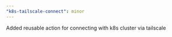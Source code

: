 ```yaml
---
"k8s-tailscale-connect": minor
---
```


Added reusable action for connecting with k8s cluster via tailscale
